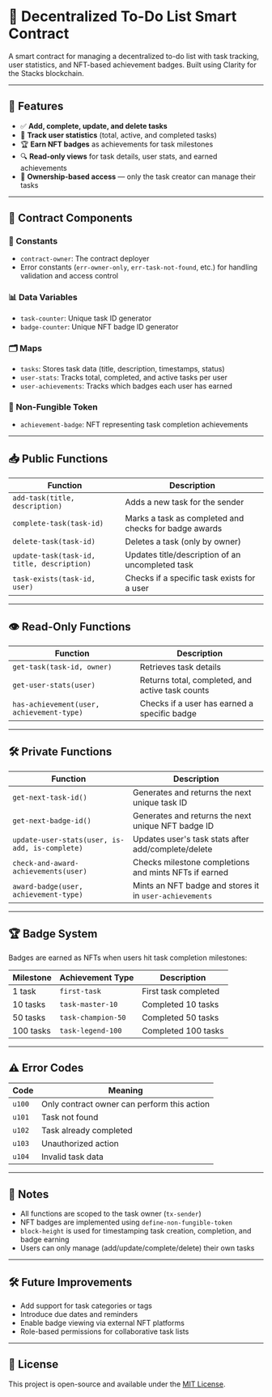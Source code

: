 # 📝 Decentralized To-Do List Smart Contract

A smart contract for managing a decentralized to-do list with task tracking, user statistics, and NFT-based achievement badges. Built using Clarity for the Stacks blockchain.

---

## 🚀 Features

* ✅ **Add, complete, update, and delete tasks**
* 🎯 **Track user statistics** (total, active, and completed tasks)
* 🏆 **Earn NFT badges** as achievements for task milestones
* 🔍 **Read-only views** for task details, user stats, and earned achievements
* 🔐 **Ownership-based access** — only the task creator can manage their tasks

---

## 🧱 Contract Components

### 🔧 Constants

* `contract-owner`: The contract deployer
* Error constants (`err-owner-only`, `err-task-not-found`, etc.) for handling validation and access control

### 📊 Data Variables

* `task-counter`: Unique task ID generator
* `badge-counter`: Unique NFT badge ID generator

### 🗂️ Maps

* `tasks`: Stores task data (title, description, timestamps, status)
* `user-stats`: Tracks total, completed, and active tasks per user
* `user-achievements`: Tracks which badges each user has earned

### 🏅 Non-Fungible Token

* `achievement-badge`: NFT representing task completion achievements

---

## 📥 Public Functions

| Function                                   | Description                                           |
| ------------------------------------------ | ----------------------------------------------------- |
| `add-task(title, description)`             | Adds a new task for the sender                        |
| `complete-task(task-id)`                   | Marks a task as completed and checks for badge awards |
| `delete-task(task-id)`                     | Deletes a task (only by owner)                        |
| `update-task(task-id, title, description)` | Updates title/description of an uncompleted task      |
| `task-exists(task-id, user)`               | Checks if a specific task exists for a user           |

---

## 👁️ Read-Only Functions

| Function                                  | Description                                      |
| ----------------------------------------- | ------------------------------------------------ |
| `get-task(task-id, owner)`                | Retrieves task details                           |
| `get-user-stats(user)`                    | Returns total, completed, and active task counts |
| `has-achievement(user, achievement-type)` | Checks if a user has earned a specific badge     |

---

## 🛠️ Private Functions

| Function                                       | Description                                             |
| ---------------------------------------------- | ------------------------------------------------------- |
| `get-next-task-id()`                           | Generates and returns the next unique task ID           |
| `get-next-badge-id()`                          | Generates and returns the next unique NFT badge ID      |
| `update-user-stats(user, is-add, is-complete)` | Updates user's task stats after add/complete/delete     |
| `check-and-award-achievements(user)`           | Checks milestone completions and mints NFTs if earned   |
| `award-badge(user, achievement-type)`          | Mints an NFT badge and stores it in `user-achievements` |

---

## 🏆 Badge System

Badges are earned as NFTs when users hit task completion milestones:

| Milestone | Achievement Type   | Description          |
| --------- | ------------------ | -------------------- |
| 1 task    | `first-task`       | First task completed |
| 10 tasks  | `task-master-10`   | Completed 10 tasks   |
| 50 tasks  | `task-champion-50` | Completed 50 tasks   |
| 100 tasks | `task-legend-100`  | Completed 100 tasks  |

---

## ⚠️ Error Codes

| Code   | Meaning                                     |
| ------ | ------------------------------------------- |
| `u100` | Only contract owner can perform this action |
| `u101` | Task not found                              |
| `u102` | Task already completed                      |
| `u103` | Unauthorized action                         |
| `u104` | Invalid task data                           |

---

## 📌 Notes

* All functions are scoped to the task owner (`tx-sender`)
* NFT badges are implemented using `define-non-fungible-token`
* `block-height` is used for timestamping task creation, completion, and badge earning
* Users can only manage (add/update/complete/delete) their own tasks

---

## 🛠️ Future Improvements

* Add support for task categories or tags
* Introduce due dates and reminders
* Enable badge viewing via external NFT platforms
* Role-based permissions for collaborative task lists

---

## 📄 License

This project is open-source and available under the [MIT License](https://opensource.org/licenses/MIT).
